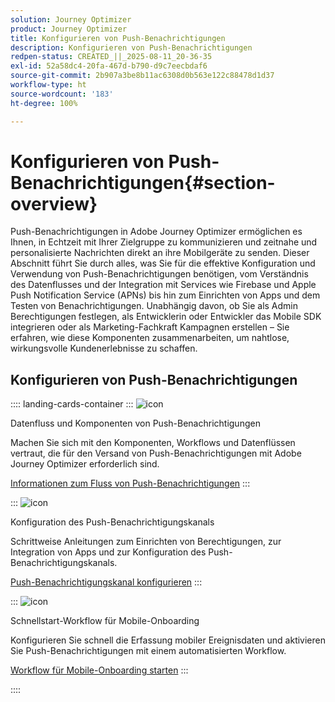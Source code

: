 ```yaml
---
solution: Journey Optimizer
product: Journey Optimizer
title: Konfigurieren von Push-Benachrichtigungen
description: Konfigurieren von Push-Benachrichtigungen
redpen-status: CREATED_||_2025-08-11_20-36-35
exl-id: 52a58dc4-20fa-467d-b790-d9c7eecbdaf6
source-git-commit: 2b907a3be8b11ac6308d0b563e122c88478d1d37
workflow-type: ht
source-wordcount: '183'
ht-degree: 100%

---
```


# Konfigurieren von Push-Benachrichtigungen{#section-overview}

Push-Benachrichtigungen in Adobe Journey Optimizer ermöglichen es Ihnen, in Echtzeit mit Ihrer Zielgruppe zu kommunizieren und zeitnahe und personalisierte Nachrichten direkt an ihre Mobilgeräte zu senden. Dieser Abschnitt führt Sie durch alles, was Sie für die effektive Konfiguration und Verwendung von Push-Benachrichtigungen benötigen, vom Verständnis des Datenflusses und der Integration mit Services wie Firebase und Apple Push Notification Service (APNs) bis hin zum Einrichten von Apps und dem Testen von Benachrichtigungen. Unabhängig davon, ob Sie als Admin Berechtigungen festlegen, als Entwicklerin oder Entwickler das Mobile SDK integrieren oder als Marketing-Fachkraft Kampagnen erstellen – Sie erfahren, wie diese Komponenten zusammenarbeiten, um nahtlose, wirkungsvolle Kundenerlebnisse zu schaffen.

## Konfigurieren von Push-Benachrichtigungen

:::: landing-cards-container
:::
![icon](https://cdn.experienceleague.adobe.com/icons/puzzle-piece.svg)

Datenfluss und Komponenten von Push-Benachrichtigungen

Machen Sie sich mit den Komponenten, Workflows und Datenflüssen vertraut, die für den Versand von Push-Benachrichtigungen mit Adobe Journey Optimizer erforderlich sind.

[Informationen zum Fluss von Push-Benachrichtigungen](../using/push/push-gs.md)
:::

:::
![icon](https://cdn.experienceleague.adobe.com/icons/gear.svg)

Konfiguration des Push-Benachrichtigungskanals

Schrittweise Anleitungen zum Einrichten von Berechtigungen, zur Integration von Apps und zur Konfiguration des Push-Benachrichtigungskanals.

[Push-Benachrichtigungskanal konfigurieren](../using/push/push-configuration.md)
:::

:::
![icon](https://cdn.experienceleague.adobe.com/icons/circle-play.svg)

Schnellstart-Workflow für Mobile-Onboarding

Konfigurieren Sie schnell die Erfassung mobiler Ereignisdaten und aktivieren Sie Push-Benachrichtigungen mit einem automatisierten Workflow.

[Workflow für Mobile-Onboarding starten](../using/push/mobile-onboarding-wf.md)
:::

::::
